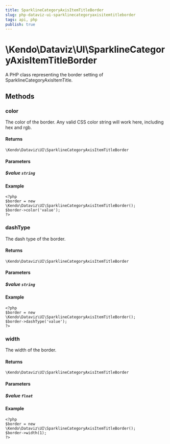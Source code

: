 ```yaml
---
title: SparklineCategoryAxisItemTitleBorder
slug: php-dataviz-ui-sparklinecategoryaxisitemtitleborder
tags: api, php
publish: true
---
```


# \Kendo\Dataviz\UI\SparklineCategoryAxisItemTitleBorder

A PHP class representing the border setting of SparklineCategoryAxisItemTitle.


## Methods

### color
The color of the border. Any valid CSS color string will work here, including
hex and rgb.

#### Returns
`\Kendo\Dataviz\UI\SparklineCategoryAxisItemTitleBorder`

#### Parameters

##### $value `string`



#### Example 
    <?php
    $border = new \Kendo\Dataviz\UI\SparklineCategoryAxisItemTitleBorder();
    $border->color('value');
    ?>

### dashType
The dash type of the border.

#### Returns
`\Kendo\Dataviz\UI\SparklineCategoryAxisItemTitleBorder`

#### Parameters

##### $value `string`



#### Example 
    <?php
    $border = new \Kendo\Dataviz\UI\SparklineCategoryAxisItemTitleBorder();
    $border->dashType('value');
    ?>

### width
The width of the border.

#### Returns
`\Kendo\Dataviz\UI\SparklineCategoryAxisItemTitleBorder`

#### Parameters

##### $value `float`



#### Example 
    <?php
    $border = new \Kendo\Dataviz\UI\SparklineCategoryAxisItemTitleBorder();
    $border->width(1);
    ?>

